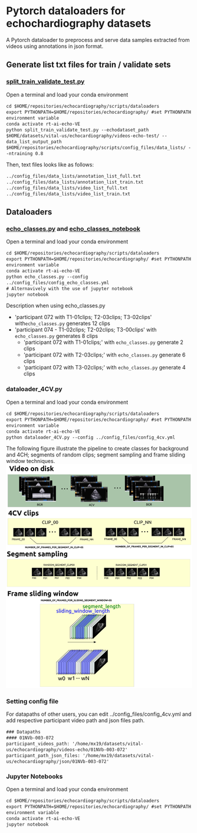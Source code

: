# Pytorch dataloaders for echochardiography datasets
A Pytorch dataloader to preprocess and serve data samples extracted from videos using annotations in json format.

## Generate list txt files for train / validate sets
### [split_train_validate_test.py](split_train_validate_test.py)
Open a terminal and load your conda environment 
```
cd $HOME/repositories/echocardiography/scripts/dataloaders
export PYTHONPATH=$HOME/repositories/echocardiography/ #set PYTHONPATH environment variable
conda activate rt-ai-echo-VE 
python split_train_validate_test.py --echodataset_path $HOME/datasets/vital-us/echocardiography/videos-echo-test/ --data_list_output_path $HOME/repositories/echocardiography/scripts/config_files/data_lists/ --ntraining 0.8
```

Then, text files looks like as follows:
```
../config_files/data_lists/annotation_list_full.txt
../config_files/data_lists/annotation_list_train.txt
../config_files/data_lists/video_list_full.txt
../config_files/data_lists/video_list_train.txt
```

## Dataloaders
### [echo_classes.py](echo_classes.py) and [echo_classes_notebook](echo_classes_notebook.ipynb)
Open a terminal and load your conda environment 
```
cd $HOME/repositories/echocardiography/scripts/dataloaders
export PYTHONPATH=$HOME/repositories/echocardiography/ #set PYTHONPATH environment variable
conda activate rt-ai-echo-VE
python echo_classes.py --config ../config_files/config_echo_classes.yml
# Alternavively with the use of jupyter notebook
jupyter notebook
```

Description when using echo_classes.py
* 'participant 072 with T1-01clips; T2-03clips; T3-02clips' with`echo_classes.py` generates 12 clips
* 'participant 074 - T1-02clips; T2-02clips; T3-00clips' with `echo_classes.py` generates 8 clips
  * 'participant 072 with T1-01clips;' with `echo_classes.py` generate 2 clips 
  * 'participant 072 with T2-03clips;' with `echo_classes.py` generate 6 clips
  * 'participant 072 with T3-02clips;' with `echo_classes.py` generate 4 clips

### dataloader_4CV.py
Open a terminal and load your conda environment 
```
cd $HOME/repositories/echocardiography/scripts/dataloaders
export PYTHONPATH=$HOME/repositories/echocardiography/ #set PYTHONPATH environment variable
conda activate rt-ai-echo-VE 
python dataloader_4CV.py --config ../config_files/config_4cv.yml
```
The following figure illustrate the pipeline to create classes for background and 4CH; segments of random clips; segment sampling and frame sliding window techniques.
![fig](../../figures/classes-windowing-sampling.png)

### Setting config file 
For datapaths of other users, you can edit ../config_files/config_4cv.yml and add respective participant video path and json files path. 
``` 
### Datapaths
#### 01NVb-003-072
participant_videos_path: '/home/mx19/datasets/vital-us/echocardiography/videos-echo/01NVb-003-072'
participant_path_json_files: '/home/mx19/datasets/vital-us/echocardiography/json/01NVb-003-072'
```

### Jupyter Notebooks
Open a terminal and load your conda environment 
```
cd $HOME/repositories/echocardiography/scripts/dataloaders
export PYTHONPATH=$HOME/repositories/echocardiography/ #set PYTHONPATH environment variable
conda activate rt-ai-echo-VE 
jupyter notebook
```


